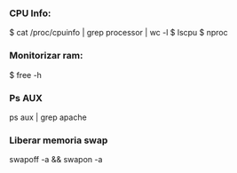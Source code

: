 ### CPU Info:
$ cat /proc/cpuinfo | grep processor | wc -l
$ lscpu
$ nproc

### Monitorizar ram:
$ free -h

### Ps AUX
ps aux | grep apache

### Liberar memoria swap
swapoff -a && swapon -a
